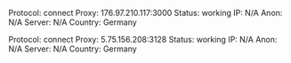 Protocol: connect
Proxy: 176.97.210.117:3000
Status: working
IP: N/A
Anon: N/A
Server: N/A
Country: Germany

Protocol: connect
Proxy: 5.75.156.208:3128
Status: working
IP: N/A
Anon: N/A
Server: N/A
Country: Germany

